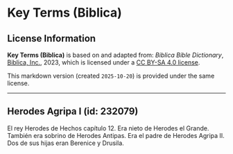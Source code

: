 # Key Terms (Biblica)

## License Information

**Key Terms (Biblica)** is based on and adapted from: _Biblica Bible Dictionary_, [Biblica, Inc.](https://www.biblica.com/), 2023, which is licensed under a [CC BY-SA 4.0 license](https://creativecommons.org/licenses/by-sa/4.0/legalcode.en).

This markdown version (created `2025-10-20`) is provided under the same license.



--------------------------------

## Herodes Agripa I (id: 232079)

El rey Herodes de Hechos capítulo 12\. Era nieto de Herodes el Grande. También era sobrino de Herodes Antipas. Era el padre de Herodes Agripa II. Dos de sus hijas eran Berenice y Drusila.


